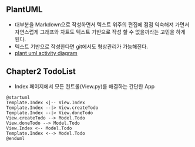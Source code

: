 ## PlantUML

* 대부분을 Markdown으로 작성하면서 텍스트 위주의 편집에 점점 익숙해져 가면서 자연스럽게 그래프와 차트도 텍스트 기반으로 작성 할 수 없을까라는 고민을 하게 된다.
* 텍스트 기반으로 작성한다면 git에서도 형상관리가 가능해진다.
* [plant uml activity diagram](https://plantuml.com/ko/activity-diagram-beta)


## Chapter2 TodoList
* Index 페이지에서 모든 컨트롤(View.py)를 해결하는 간단한 App

```plantuml
@startuml
Template.Index <|-- View.Index
Template.Index --|> View.createTodo
Template.Index --|> View.doneTodo
View.createTodo --> Model.Todo
View.doneTodo --> Model.Todo
View.Index <-- Model.Todo
Template.Index <--> Model.Todo
@enduml
```
